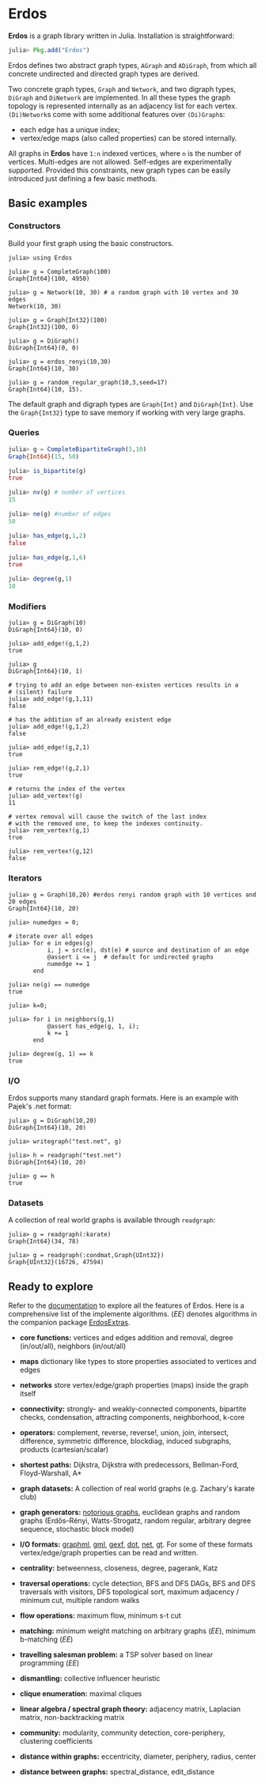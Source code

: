 # Erdos

**Erdos** is a graph library written in Julia. Installation is straightforward:

```julia
julia> Pkg.add("Erdos")
```

Erdos defines two abstract graph types, `AGraph` and `ADiGraph`, from which all concrete undirected and directed graph types are derived.

Two concrete graph types, `Graph` and `Network`, and two digraph types, `DiGraph` and `DiNetwork` are implemented. In all these types the graph topology is represented internally as an adjacency list for each vertex. `(Di)Network`s come with some additional features over `(Di)Graph`s:

- each edge has a unique index;
- vertex/edge maps (also called properties) can be stored internally.

All graphs in **Erdos** have `1:n` indexed vertices, where `n` is the number of vertices. Multi-edges are not allowed. Self-edges are experimentally supported. Provided this constraints, new graph types can be easily introduced just defining a few basic methods.

## Basic examples

### Constructors

Build your first graph using the basic constructors.

```jldoctest
julia> using Erdos

julia> g = CompleteGraph(100)
Graph{Int64}(100, 4950)

julia> g = Network(10, 30) # a random graph with 10 vertex and 30 edges
Network(10, 30)

julia> g = Graph{Int32}(100)
Graph{Int32}(100, 0)

julia> g = DiGraph()
DiGraph{Int64}(0, 0)

julia> g = erdos_renyi(10,30)
Graph{Int64}(10, 30)

julia> g = random_regular_graph(10,3,seed=17)
Graph{Int64}(10, 15).
```

The default graph and digraph types are `Graph{Int}` and `DiGraph{Int}`.
Use  the `Graph{Int32}` type to save memory if working with very large graphs.

### Queries

```julia
julia> g = CompleteBipartiteGraph(5,10)
Graph{Int64}(15, 50)

julia> is_bipartite(g)
true

julia> nv(g) # number of vertices
15

julia> ne(g) #number of edges
50

julia> has_edge(g,1,2)
false

julia> has_edge(g,1,6)
true

julia> degree(g,1)
10
```

### Modifiers

```jldoctest
julia> g = DiGraph(10)
DiGraph{Int64}(10, 0)

julia> add_edge!(g,1,2)
true

julia> g
DiGraph{Int64}(10, 1)

# trying to add an edge between non-existen vertices results in a
# (silent) failure
julia> add_edge!(g,1,11)
false

# has the addition of an already existent edge
julia> add_edge!(g,1,2)
false

julia> add_edge!(g,2,1)
true

julia> rem_edge!(g,2,1)
true

# returns the index of the vertex
julia> add_vertex!(g)
11

# vertex removal will cause the switch of the last index
# with the removed one, to keep the indexes continuity.
julia> rem_vertex!(g,1)
true

julia> rem_vertex!(g,12)
false
```

### Iterators

```jldoctest
julia> g = Graph(10,20) #erdos renyi random graph with 10 vertices and 20 edges
Graph{Int64}(10, 20)

julia> numedges = 0;

# iterate over all edges
julia> for e in edges(g)
           i, j = src(e), dst(e) # source and destination of an edge
           @assert i <= j  # default for undirected graphs
           numedge += 1
       end

julia> ne(g) == numedge
true

julia> k=0;

julia> for i in neighbors(g,1)
           @assert has_edge(g, 1, i);
           k += 1
       end

julia> degree(g, 1) == k
true
```

### I/O

Erdos supports many standard graph formats. Here is an example with Pajek's .net
format:

```jldoctest
julia> g = DiGraph(10,20)
DiGraph{Int64}(10, 20)

julia> writegraph("test.net", g)

julia> h = readgraph("test.net")
DiGraph{Int64}(10, 20)

julia> g == h
true
```

### Datasets

A collection of real world graphs is available through `readgraph`:

```jldoctest
julia> g = readgraph(:karate)
Graph{Int64}(34, 78)

julia> g = readgraph(:condmat,Graph{UInt32})
Graph{UInt32}(16726, 47594)
```

## Ready to explore

Refer to the [documentation](https://carlolucibello.github.io/Erdos.jl/latest) to explore all the features of Erdos.
Here is a comprehensive list of the implemente algorithms. (*EE*) denotes algorithms in the companion package [ErdosExtras](https://github.com/CarloLucibello/ErdosExtras.jl).

- **core functions:** vertices and edges addition and removal, degree (in/out/all), neighbors (in/out/all)

- **maps** dictionary like types to store properties associated to vertices and edges

- **networks** store vertex/edge/graph properties (maps) inside the graph itself

- **connectivity:** strongly- and weakly-connected components, bipartite checks, condensation, attracting components, neighborhood, k-core

- **operators:** complement, reverse, reverse!, union, join, intersect, difference, symmetric difference, blockdiag, induced subgraphs, products (cartesian/scalar)

- **shortest paths:** Dijkstra, Dijkstra with predecessors, Bellman-Ford, Floyd-Warshall, A*

- **graph datasets:** A collection of real world graphs (e.g. Zachary's karate club)

- **graph generators:** [notorious graphs](https://github.com/CarloLucibello/Erdos.jl/blob/master/src/generators/smallgraphs.jl), euclidean graphs and random graphs (Erdős–Rényi, Watts-Strogatz, random regular, arbitrary degree sequence, stochastic block model)

- **I/O formats:** [graphml](http://en.wikipedia.org/wiki/GraphML), [gml](https://en.wikipedia.org/wiki/Graph_Modelling_Language), [gexf](http://gexf.net/format), [dot](https://en.wikipedia.org/wiki/DOT_(graph_description_language)), [net](http://gephi.org/users/supported-graph-formats/pajek-net-format/), [gt](https://graph-tool.skewed.de/static/doc/gt_format.html). For some of these formats vertex/edge/graph properties can be read and written.

- **centrality:** betweenness, closeness, degree, pagerank, Katz

- **traversal operations:** cycle detection, BFS and DFS DAGs, BFS and DFS traversals with visitors, DFS topological sort, maximum adjacency / minimum cut, multiple random walks

- **flow operations:** maximum flow, minimum s-t cut

- **matching:** minimum weight matching on arbitrary graphs (*EE*), minimum b-matching (*EE*) 

- **travelling salesman problem:** a TSP solver based on linear programming (*EE*) 

- **dismantling:** collective influencer heuristic

- **clique enumeration:** maximal cliques

- **linear algebra / spectral graph theory:** adjacency matrix, Laplacian matrix, non-backtracking matrix

- **community:** modularity, community detection, core-periphery, clustering coefficients

- **distance within graphs:** eccentricity, diameter, periphery, radius, center

- **distance between graphs:** spectral_distance, edit_distance
